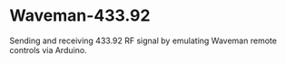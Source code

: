 # Waveman-433.92
Sending and receiving 433.92 RF signal by emulating Waveman remote controls via Arduino.
